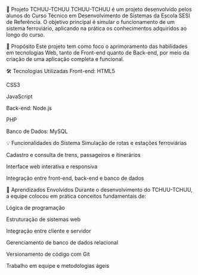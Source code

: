 🚆 Projeto TCHUU-TCHUU
TCHUU-TCHUU é um projeto desenvolvido pelos alunos do Curso Técnico em Desenvolvimento de Sistemas da Escola SESI de Referência. O objetivo principal é simular o funcionamento de um sistema ferroviário, aplicando na prática os conhecimentos adquiridos ao longo do curso.

🎯 Propósito
Este projeto tem como foco o aprimoramento das habilidades em tecnologias Web, tanto de Front-end quanto de Back-end, por meio da criação de uma aplicação completa e funcional.

🛠️ Tecnologias Utilizadas
Front-end:
HTML5

CSS3

JavaScript

Back-end:
Node.js

PHP

Banco de Dados:
MySQL

💡 Funcionalidades do Sistema
Simulação de rotas e estações ferroviárias

Cadastro e consulta de trens, passageiros e itinerários

Interface web interativa e responsiva

Integração entre front-end, back-end e banco de dados

📘 Aprendizados Envolvidos
Durante o desenvolvimento do TCHUU-TCHUU, a equipe colocou em prática conceitos fundamentais de:

Lógica de programação

Estruturação de sistemas web

Integração entre cliente e servidor

Gerenciamento de banco de dados relacional

Versionamento de código com Git

Trabalho em equipe e metodologias ágeis

